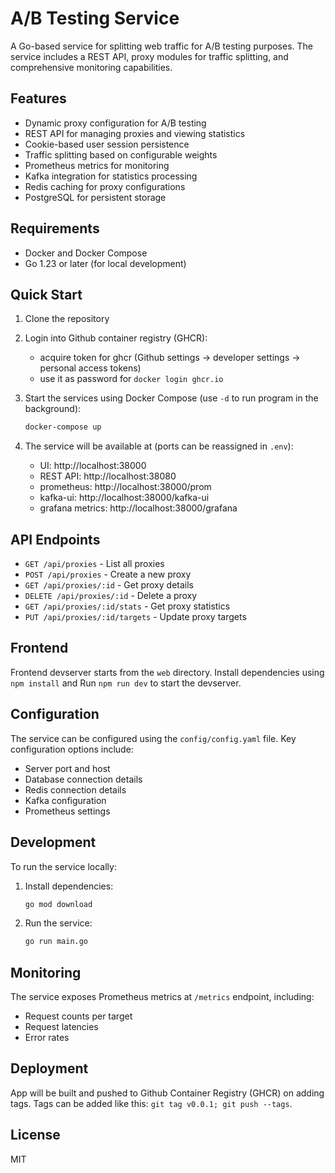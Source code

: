 # A/B Testing Service

A Go-based service for splitting web traffic for A/B testing purposes. The service includes a REST API, proxy modules for traffic splitting, and comprehensive monitoring capabilities.

## Features

- Dynamic proxy configuration for A/B testing
- REST API for managing proxies and viewing statistics
- Cookie-based user session persistence
- Traffic splitting based on configurable weights
- Prometheus metrics for monitoring
- Kafka integration for statistics processing
- Redis caching for proxy configurations
- PostgreSQL for persistent storage

## Requirements

- Docker and Docker Compose
- Go 1.23 or later (for local development)

## Quick Start

1. Clone the repository

2. Login into Github container registry (GHCR):
   - acquire token for ghcr (Github settings -> developer settings -> personal access tokens)
   - use it as password for `docker login ghcr.io`

2. Start the services using Docker Compose (use `-d` to run program in the background):
   ```bash
   docker-compose up
   ```

3. The service will be available at (ports can be reassigned in `.env`):
   - UI: http://localhost:38000
   - REST API: http://localhost:38080
   - prometheus: http://localhost:38000/prom
   - kafka-ui: http://localhost:38000/kafka-ui
   - grafana metrics: http://localhost:38000/grafana

## API Endpoints

- `GET /api/proxies` - List all proxies
- `POST /api/proxies` - Create a new proxy
- `GET /api/proxies/:id` - Get proxy details
- `DELETE /api/proxies/:id` - Delete a proxy
- `GET /api/proxies/:id/stats` - Get proxy statistics
- `PUT /api/proxies/:id/targets` - Update proxy targets

## Frontend

Frontend devserver starts from the `web` directory. Install dependencies using `npm install` and Run `npm run dev` to start the devserver.

## Configuration

The service can be configured using the `config/config.yaml` file. Key configuration options include:

- Server port and host
- Database connection details
- Redis connection details
- Kafka configuration
- Prometheus settings

## Development

To run the service locally:

1. Install dependencies:
   ```bash
   go mod download
   ```

2. Run the service:
   ```bash
   go run main.go
   ```

## Monitoring

The service exposes Prometheus metrics at `/metrics` endpoint, including:

- Request counts per target
- Request latencies
- Error rates

## Deployment

App will be built and pushed to Github Container Registry (GHCR) on adding tags. Tags can be added like this: `git tag v0.0.1; git push --tags`.

## License

MIT
